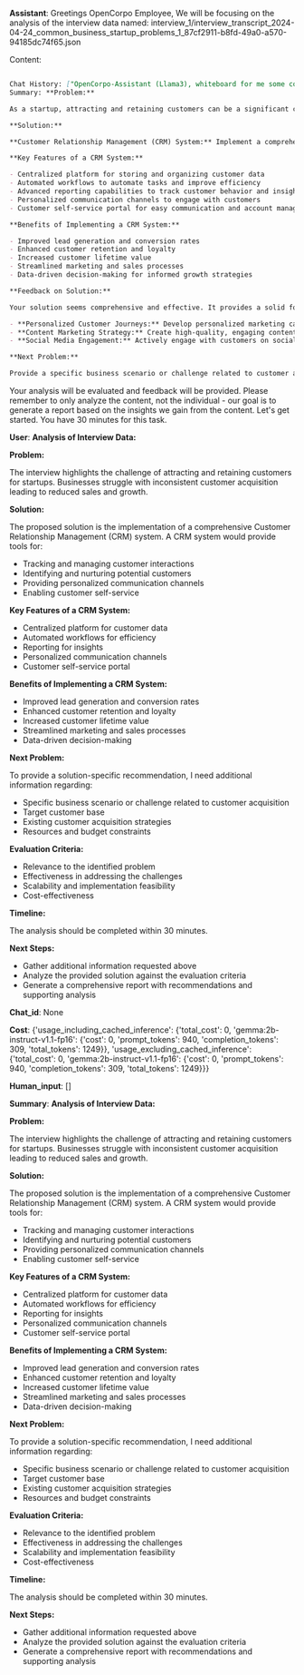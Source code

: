 **Assistant**: Greetings OpenCorpo Employee, We will be focusing on the analysis of the interview data named: interview_1/interview_transcript_2024-04-24_common_business_startup_problems_1_87cf2911-b8fd-49a0-a570-94185dc74f65.json 


 Content: 

 ```md

 Chat History: ["OpenCorpo-Assistant (Llama3), whiteboard for me some common business startup problems. Propose a solution for customer acquisition. I will evaluate your answers and give my feedback, then propose a problem to you. You will answer and I will evaluate. Let's now begin. You have 30 minutes.", '**Problem:**\n\nAs a startup, attracting and retaining customers can be a significant challenge. Many businesses struggle with inconsistent customer acquisition, leading to decreased sales and growth.\n\n**Solution:**\n\n**Customer Relationship Management (CRM) System:** Implement a comprehensive CRM system to track and manage customer interactions across all touchpoints. Use tools like lead management, opportunity tracking, and customer relationship mapping to identify and nurture potential customers.\n\n**Key Features of a CRM System:**\n\n- Centralized platform for storing and organizing customer data\n- Automated workflows to automate tasks and improve efficiency\n- Advanced reporting capabilities to track customer behavior and insights\n- Personalized communication channels to engage with customers\n- Customer self-service portal for easy communication and account management\n\n**Benefits of Implementing a CRM System:**\n\n- Improved lead generation and conversion rates\n- Enhanced customer retention and loyalty\n- Increased customer lifetime value\n- Streamlined marketing and sales processes\n- Data-driven decision-making for informed growth strategies\n\n**Feedback on Solution:**\n\nYour solution seems comprehensive and effective. It provides a solid foundation for improving customer acquisition. However, it would be helpful to consider the following:\n\n- **Personalized Customer Journeys:** Develop personalized marketing campaigns and content based on customer preferences and behavior.\n- **Content Marketing Strategy:** Create high-quality, engaging content that resonates with potential customers and establishes thought leadership.\n- **Social Media Engagement:** Actively engage with customers on social media platforms to build relationships and foster loyalty.\n\n**Next Problem:**\n\nProvide a specific business scenario or challenge related to customer acquisition, and I will offer a solution based on the principles outlined above.'] 
 Summary: **Problem:**

As a startup, attracting and retaining customers can be a significant challenge. Many businesses struggle with inconsistent customer acquisition, leading to decreased sales and growth.

**Solution:**

**Customer Relationship Management (CRM) System:** Implement a comprehensive CRM system to track and manage customer interactions across all touchpoints. Use tools like lead management, opportunity tracking, and customer relationship mapping to identify and nurture potential customers.

**Key Features of a CRM System:**

- Centralized platform for storing and organizing customer data
- Automated workflows to automate tasks and improve efficiency
- Advanced reporting capabilities to track customer behavior and insights
- Personalized communication channels to engage with customers
- Customer self-service portal for easy communication and account management

**Benefits of Implementing a CRM System:**

- Improved lead generation and conversion rates
- Enhanced customer retention and loyalty
- Increased customer lifetime value
- Streamlined marketing and sales processes
- Data-driven decision-making for informed growth strategies

**Feedback on Solution:**

Your solution seems comprehensive and effective. It provides a solid foundation for improving customer acquisition. However, it would be helpful to consider the following:

- **Personalized Customer Journeys:** Develop personalized marketing campaigns and content based on customer preferences and behavior.
- **Content Marketing Strategy:** Create high-quality, engaging content that resonates with potential customers and establishes thought leadership.
- **Social Media Engagement:** Actively engage with customers on social media platforms to build relationships and foster loyalty.

**Next Problem:**

Provide a specific business scenario or challenge related to customer acquisition, and I will offer a solution based on the principles outlined above. 
``` 


 Your analysis will be evaluated and feedback will be provided. Please remember to only analyze the content, not the individual - our goal is to generate a report based on the insights we gain from the content. Let's get started. You have 30 minutes for this task.

**User**: **Analysis of Interview Data:**

**Problem:**

The interview highlights the challenge of attracting and retaining customers for startups. Businesses struggle with inconsistent customer acquisition leading to reduced sales and growth.

**Solution:**

The proposed solution is the implementation of a comprehensive Customer Relationship Management (CRM) system. A CRM system would provide tools for:

- Tracking and managing customer interactions
- Identifying and nurturing potential customers
- Providing personalized communication channels
- Enabling customer self-service

**Key Features of a CRM System:**

- Centralized platform for customer data
- Automated workflows for efficiency
- Reporting for insights
- Personalized communication channels
- Customer self-service portal

**Benefits of Implementing a CRM System:**

- Improved lead generation and conversion rates
- Enhanced customer retention and loyalty
- Increased customer lifetime value
- Streamlined marketing and sales processes
- Data-driven decision-making

**Next Problem:**

To provide a solution-specific recommendation, I need additional information regarding:

- Specific business scenario or challenge related to customer acquisition
- Target customer base
- Existing customer acquisition strategies
- Resources and budget constraints

**Evaluation Criteria:**

- Relevance to the identified problem
- Effectiveness in addressing the challenges
- Scalability and implementation feasibility
- Cost-effectiveness

**Timeline:**

The analysis should be completed within 30 minutes.

**Next Steps:**

- Gather additional information requested above
- Analyze the provided solution against the evaluation criteria
- Generate a comprehensive report with recommendations and supporting analysis

**Chat_id**: None

**Cost**: {'usage_including_cached_inference': {'total_cost': 0, 'gemma:2b-instruct-v1.1-fp16': {'cost': 0, 'prompt_tokens': 940, 'completion_tokens': 309, 'total_tokens': 1249}}, 'usage_excluding_cached_inference': {'total_cost': 0, 'gemma:2b-instruct-v1.1-fp16': {'cost': 0, 'prompt_tokens': 940, 'completion_tokens': 309, 'total_tokens': 1249}}}

**Human_input**: []

**Summary**: **Analysis of Interview Data:**

**Problem:**

The interview highlights the challenge of attracting and retaining customers for startups. Businesses struggle with inconsistent customer acquisition leading to reduced sales and growth.

**Solution:**

The proposed solution is the implementation of a comprehensive Customer Relationship Management (CRM) system. A CRM system would provide tools for:

- Tracking and managing customer interactions
- Identifying and nurturing potential customers
- Providing personalized communication channels
- Enabling customer self-service

**Key Features of a CRM System:**

- Centralized platform for customer data
- Automated workflows for efficiency
- Reporting for insights
- Personalized communication channels
- Customer self-service portal

**Benefits of Implementing a CRM System:**

- Improved lead generation and conversion rates
- Enhanced customer retention and loyalty
- Increased customer lifetime value
- Streamlined marketing and sales processes
- Data-driven decision-making

**Next Problem:**

To provide a solution-specific recommendation, I need additional information regarding:

- Specific business scenario or challenge related to customer acquisition
- Target customer base
- Existing customer acquisition strategies
- Resources and budget constraints

**Evaluation Criteria:**

- Relevance to the identified problem
- Effectiveness in addressing the challenges
- Scalability and implementation feasibility
- Cost-effectiveness

**Timeline:**

The analysis should be completed within 30 minutes.

**Next Steps:**

- Gather additional information requested above
- Analyze the provided solution against the evaluation criteria
- Generate a comprehensive report with recommendations and supporting analysis

